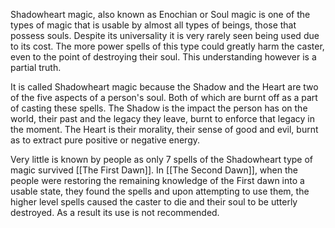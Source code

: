Shadowheart magic, also known as Enochian or Soul magic is one of the types of magic that is usable by almost all types of beings, those that possess souls. Despite its universality it is very rarely seen being used due to its cost. The more power spells of this type could greatly harm the caster, even to the point of destroying their soul. This understanding however is a partial truth.

It is called Shadowheart magic because the Shadow and the Heart are two of the five aspects of a person's soul. Both of which are burnt off as a part of casting these spells. The Shadow is the impact the person has on the world, their past and the legacy they leave, burnt to enforce that legacy in the moment. The Heart is their morality, their sense of good and evil, burnt as to extract pure positive or negative energy.

Very little is known by people as only 7 spells of the Shadowheart type of magic survived [[The First Dawn]]. In [[The Second Dawn]], when the people were restoring the remaining knowledge of the First dawn into a usable state, they found the spells and upon attempting to use them, the higher level spells caused the caster to die and their soul to be utterly destroyed. As a result its use is not recommended.
